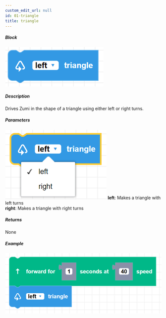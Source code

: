 ```yaml
---
custom_edit_url: null
id: 01-triangle
title: triangle
---
```


##### Block

![triangle image](triangle.png)

##### Description

Drives Zumi in the shape of a triangle using either left or right turns.

##### Parameters

![triangle paramaters](triangle_params.png)
**left**: Makes a triangle with left turns <br /> 
**right**: Makes a triangle with right turns <br /> 

##### Returns

None

##### Example

![triangle example](triangle_example.png)
